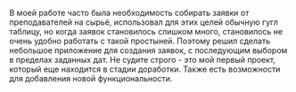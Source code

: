 В моей работе часто была необходимость собирать заявки от преподавателей на сырьё, использовал для этих целей обычную гугл таблицу,
но когда заявок становилось слишком много, становилось не очень удобно работать с такой простыней.
Поэтому решил сделать небольшое приложение для создания заявок, с последующим выбором в пределах заданных дат. 
Не судите строго - это мой первый проект, который еще находится в стадии доработки.
Также есть возможности для добавления новой функциональности.
